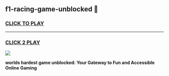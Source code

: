 
## f1-racing-game-unblocked 👋
<h3>
<a href="https://premium.freeplayer.one?title=f1-racing-game-unblocked&ref=14F">CLICK TO PLAY</a></h3>
<hr>

<h3>
<a href="https://premium.freeplayer.one?title=f1-racing-game-unblocked&ref=14F">CLICK 2 PLAY</a>
  
</h3>

<a href="https://premium.freeplayer.one?title=f1-racing-game-unblocked&ref=12F/"><img src="https://clearcache.store/games.png"></a>


**worlds hardest game unblocked: Your Gateway to Fun and Accessible Online Gaming**
